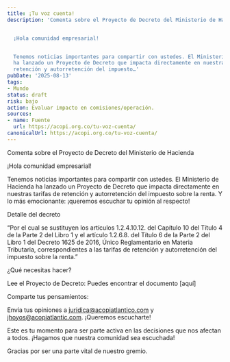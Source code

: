 ```yaml
---
title: ¡Tu voz cuenta!
description: 'Comenta sobre el Proyecto de Decreto del Ministerio de Hacienda


  ¡Hola comunidad empresarial!


  Tenemos noticias importantes para compartir con ustedes. El Ministerio de Hacienda
  ha lanzado un Proyecto de Decreto que impacta directamente en nuestras tarifas de
  retención y autorretención del impuesto…'
pubDate: '2025-08-13'
tags:
- Mundo
status: draft
risk: bajo
action: Evaluar impacto en comisiones/operación.
sources:
- name: Fuente
  url: https://acopi.org.co/tu-voz-cuenta/
canonicalUrl: https://acopi.org.co/tu-voz-cuenta/
---
```

Comenta sobre el Proyecto de Decreto del Ministerio de Hacienda

¡Hola comunidad empresarial!

Tenemos noticias importantes para compartir con ustedes. El Ministerio de Hacienda ha lanzado un Proyecto de Decreto que impacta directamente en nuestras tarifas de retención y autorretención del impuesto sobre la renta. Y lo más emocionante: ¡queremos escuchar tu opinión al respecto!

Detalle del decreto

“Por el cual se sustituyen los artículos 1.2.4.10.12. del Capítulo 10 del Título 4 de la Parte 2 del Libro 1 y el artículo 1.2.6.8. del Título 6 de la Parte 2 del Libro 1 del Decreto 1625 de 2016, Único Reglamentario en Materia Tributaria, correspondientes a las tarifas de retención y autorretención del impuesto sobre la renta.”

¿Qué necesitas hacer?

Lee el Proyecto de Decreto: Puedes encontrar el documento [aquí]

Comparte tus pensamientos:

Envía tus opiniones a juridica@acopiatlantico.com y jhoyos@acopiatlantic.com. ¡Queremos escucharte!

Este es tu momento para ser parte activa en las decisiones que nos afectan a todos. ¡Hagamos que nuestra comunidad sea escuchada!

Gracias por ser una parte vital de nuestro gremio.